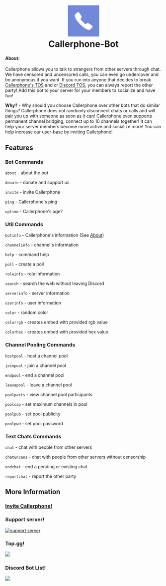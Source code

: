 <h1 align="center">
  <img src="/assets/icon.png" alt="Icon" width="100" height="100">
  <br>
  Callerphone-Bot
  <br>
</h1>
  
#### **About**:
 Callerphone allows you to talk to strangers from other servers through chat. We have censored and uncensored calls, you can even go undercover and be anonymous if you want. If you run into anyone that decides to break [Callerphone's TOS](https://github.com/itsmarsss/Callerphone-Bot/blob/main/assets/TERMSOFSERVICE.md) and or [Discord TOS](https://discord.com/terms), you can always report the other party! Add this bot to your server for your members to socialize and have fun!

**Why?** -
 Why should you choose Callerphone over other bots that do similar things? Callerphone does not randomly disconnect chats or calls and will pair you up with someone as soon as it can! Callerphone even supports permanent channel bridging, connect up to 10 channels together! It can help your server members become more active and socialize more! You can help increase our user-base by inviting Callerphone!

## Features

### Bot Commands
`about` - about the bot

`donate` - donate and support us

`invite` - invite Callerphone

`ping` - Callerphone's ping

`uptime` - Callerphone's age?

### Util Commands
`botinfo` - Callerphone's information (See [About](README.md#about))

`channelinfo` - channel's information

`help` - command help

`poll` - create a poll

`roleinfo` - role information

`search` - search the web without leaving Discord

`serverinfo` - server information

`userinfo` - user information

`color` - random color

`colorrgb` - creates embed with provided rgb value

`colorhex` - creates embed with provided hex value

### Channel Pooling Commands
`hostpool` - host a channel pool

`joinpool` - join a channel pool

`endpool` - end a channel pool

`leavepool` - leave a channel pool

`poolparts` - view channel pool participants

`poolcap` - set maximum channels in pool

`poolpub` - set pool publicity

`poolpwd` - set pool password

### Text Chats Commands
`chat` - chat with people from other servers

`chatuncens` - chat with people from other servers without censorship

`endchat` - end a pending or existing chat

`reportchat` - report the other party


<!-- ### Music Commands 
(*Will be moved to `Tunes` a music bot I am working on*)

`join` - join the voice channel

`leave` - leaves the voice channel

`play` - plays track from YouTube search

`play` - plays track from SoundCloud search

`playlist` - plays a list of tracks from YouTube search

`playlistsc` - plays a list of tracks from SoundCloud search

`pause` - pause track

`resume` - resume track

`skip` - goes to next track

`back` - goes to previous track

`nowplaying` - shows current playing track

`queue` - shows track queue

`remove` - removes track

`jump` - jump to track

`shuffle` - shuffle queue

`clear` - clear queue

`volume` - volume of track

`seek` - change position of track

`fastforward` - fastforwards

`rewind` - rewinds

`announce` - toggle announce

`loop` - toggle loop -->


## More Information
### [Invite Callerphone!](https://discord.com/oauth2/authorize?client_id=849713468348956692&permissions=414464724040&scope=bot%20applications.commands)

### Support server!
<a href="https://discord.gg/jcYKsfw48p">
  <img alt="support server" src="https://miro.medium.com/max/800/1*_AsB_hCguMYC-wEG2Bidmw.png" height="35px">
</a>

### Top.gg!
<a href="https://top.gg/bot/849713468348956692">
  <img src="https://top.gg/api/widget/849713468348956692.svg">
</a>

### Discord Bot List!
<a href="https://discordbotlist.com/bots/849713468348956692">
  <img src="https://discordbotlist.com/api/v1/bots/849713468348956692/widget">
</a>
